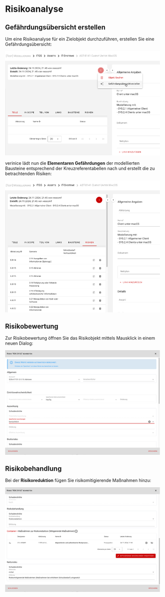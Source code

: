 # Risikoanalyse

## Gefährdungsübersicht erstellen

Um eine Risikoanalyse für ein Zielobjekt durchzuführen, erstellen Sie eine Gefährdungsübersicht:

![Gefährdungsübersicht erstellen](/assets/domain_it-gs/verinice-31_szenario_overview.de.png)

verinice lädt nun die **Elementaren Gefährdungen** der modellierten Bausteine entsprechend der Kreuzreferentabellen nach und erstellt die zu betrachtenden Risiken:

![Risiken](/assets/domain_it-gs/verinice-31_risks.de.png)

## Risikobewertung

Zur Risikobewertung öffnen Sie das Risikobjekt mittels Mausklick in einem neuen Dialog:

![Risikobewertung](/assets/domain_it-gs/verinice-31_risk_analysis.de.png)


## Risikobehandlung

Bei der **Risikoreduktion** fügen Sie risikomitigierende Maßnahmen hinzu:

![Risikoreduktion](/assets/domain_it-gs/verinice-31_risk_reduction.de.png)
